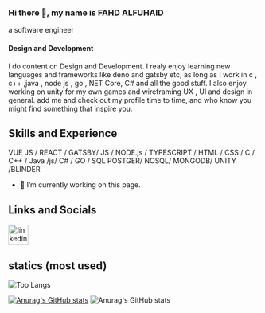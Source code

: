 ### Hi there 👋, my name is FAHD ALFUHAID
a software engineer
#### Design and Development

I do content on Design and Development. I realy enjoy learning new languages and frameworks like deno and gatsby etc, as long as
I work in c , c++ ,java , node js , go , NET Core, C# and all the good stuff.
I also enjoy working on unity for my own games and wireframing UX , UI and design in general.
add me and check out my profile time to time, and who know you might find something that inspire you.

## Skills and Experience
 VUE JS / REACT / GATSBY/ JS / NODE.js / TYPESCRIPT / HTML / CSS / C / C++ / Java /js/ C# / GO / SQL POSTGER/  NOSQL/ MONGODB/ UNITY /BLINDER

- 🔭 I’m currently working on this page. 

## Links and Socials

[<img src='https://cdn.jsdelivr.net/npm/simple-icons@3.0.1/icons/linkedin.svg' alt='linkedin' height='40'>](https://www.linkedin.com/in/linkedin.com/in/fua-alfu-6837a31a7/)  

## statics (most used)
![Top Langs](https://github-readme-stats.vercel.app/api/top-langs/?username=FuaAlfu&theme=tokyonight)

[![Anurag's GitHub stats](https://github-readme-stats.vercel.app/api?username=FuaAlfu)](https://github.com/anuraghazra/github-readme-stats)
![Anurag's GitHub stats](https://github-readme-stats.vercel.app/api?username=FuaAlfu&show_icons=true)


<!--
**FuaAlfu/FuaAlfu** is a ✨ _special_ ✨ repository because its `README.md` (this file) appears on your GitHub profile.

Here are some ideas to get you started:

- 🔭 I’m currently working on ...
- 🌱 I’m currently learning ...
- 👯 I’m looking to collaborate on ...
- 🤔 I’m looking for help with ...
- 💬 Ask me about ...
- 📫 How to reach me: ...
- 😄 Pronouns: ...
- ⚡ Fun fact: ...
-->
